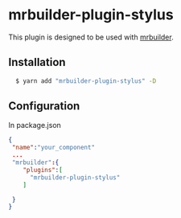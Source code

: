 mrbuilder-plugin-stylus
===
This plugin is designed to be used with [mrbuilder](https://github.com/jspears/mrbuilder).

## Installation
```sh
  $ yarn add "mrbuilder-plugin-stylus" -D
```
## Configuration
In package.json
```json
{
 "name":"your_component"
 ...
 "mrbuilder":{
    "plugins":[
      "mrbuilder-plugin-stylus"
    ]

 }
}
```
